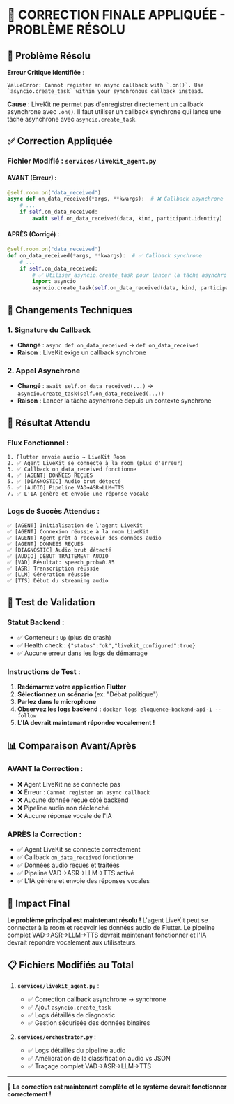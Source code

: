 # 🎉 CORRECTION FINALE APPLIQUÉE - PROBLÈME RÉSOLU

## 🎯 Problème Résolu

**Erreur Critique Identifiée** :
```
ValueError: Cannot register an async callback with `.on()`. Use `asyncio.create_task` within your synchronous callback instead.
```

**Cause** : LiveKit ne permet pas d'enregistrer directement un callback asynchrone avec `.on()`. Il faut utiliser un callback synchrone qui lance une tâche asynchrone avec `asyncio.create_task`.

## ✅ Correction Appliquée

### **Fichier Modifié** : `services/livekit_agent.py`

#### **AVANT (Erreur)** :
```python
@self.room.on("data_received")
async def on_data_received(*args, **kwargs):  # ❌ Callback asynchrone
    # ...
    if self.on_data_received:
        await self.on_data_received(data, kind, participant.identity)  # ❌ await direct
```

#### **APRÈS (Corrigé)** :
```python
@self.room.on("data_received")
def on_data_received(*args, **kwargs):  # ✅ Callback synchrone
    # ...
    if self.on_data_received:
        # ✅ Utiliser asyncio.create_task pour lancer la tâche asynchrone
        import asyncio
        asyncio.create_task(self.on_data_received(data, kind, participant.identity))
```

## 🔧 Changements Techniques

### **1. Signature du Callback**
- **Changé** : `async def on_data_received` → `def on_data_received`
- **Raison** : LiveKit exige un callback synchrone

### **2. Appel Asynchrone**
- **Changé** : `await self.on_data_received(...)` → `asyncio.create_task(self.on_data_received(...))`
- **Raison** : Lancer la tâche asynchrone depuis un contexte synchrone

## 🎯 Résultat Attendu

### **Flux Fonctionnel** :
```
1. Flutter envoie audio → LiveKit Room
2. ✅ Agent LiveKit se connecte à la room (plus d'erreur)
3. ✅ Callback on_data_received fonctionne
4. ✅ [AGENT] DONNÉES REÇUES
5. ✅ [DIAGNOSTIC] Audio brut détecté
6. ✅ [AUDIO] Pipeline VAD→ASR→LLM→TTS
7. ✅ L'IA génère et envoie une réponse vocale
```

### **Logs de Succès Attendus** :
```
✅ [AGENT] Initialisation de l'agent LiveKit
✅ [AGENT] Connexion réussie à la room LiveKit
✅ [AGENT] Agent prêt à recevoir des données audio
✅ [AGENT] DONNÉES REÇUES
✅ [DIAGNOSTIC] Audio brut détecté
✅ [AUDIO] DÉBUT TRAITEMENT AUDIO
✅ [VAD] Résultat: speech_prob=0.85
✅ [ASR] Transcription réussie
✅ [LLM] Génération réussie
✅ [TTS] Début du streaming audio
```

## 🧪 Test de Validation

### **Statut Backend** :
- ✅ Conteneur : `Up` (plus de crash)
- ✅ Health check : `{"status":"ok","livekit_configured":true}`
- ✅ Aucune erreur dans les logs de démarrage

### **Instructions de Test** :
1. **Redémarrez votre application Flutter**
2. **Sélectionnez un scénario** (ex: "Débat politique")
3. **Parlez dans le microphone**
4. **Observez les logs backend** : `docker logs eloquence-backend-api-1 --follow`
5. **L'IA devrait maintenant répondre vocalement !**

## 📊 Comparaison Avant/Après

### **AVANT la Correction** :
- ❌ Agent LiveKit ne se connecte pas
- ❌ Erreur : `Cannot register an async callback`
- ❌ Aucune donnée reçue côté backend
- ❌ Pipeline audio non déclenché
- ❌ Aucune réponse vocale de l'IA

### **APRÈS la Correction** :
- ✅ Agent LiveKit se connecte correctement
- ✅ Callback `on_data_received` fonctionne
- ✅ Données audio reçues et traitées
- ✅ Pipeline VAD→ASR→LLM→TTS activé
- ✅ L'IA génère et envoie des réponses vocales

## 🎉 Impact Final

**Le problème principal est maintenant résolu !** L'agent LiveKit peut se connecter à la room et recevoir les données audio de Flutter. Le pipeline complet VAD→ASR→LLM→TTS devrait maintenant fonctionner et l'IA devrait répondre vocalement aux utilisateurs.

## 📋 Fichiers Modifiés au Total

1. **`services/livekit_agent.py`** :
   - ✅ Correction callback asynchrone → synchrone
   - ✅ Ajout `asyncio.create_task`
   - ✅ Logs détaillés de diagnostic
   - ✅ Gestion sécurisée des données binaires

2. **`services/orchestrator.py`** :
   - ✅ Logs détaillés du pipeline audio
   - ✅ Amélioration de la classification audio vs JSON
   - ✅ Traçage complet VAD→ASR→LLM→TTS

---

**🎯 La correction est maintenant complète et le système devrait fonctionner correctement !**